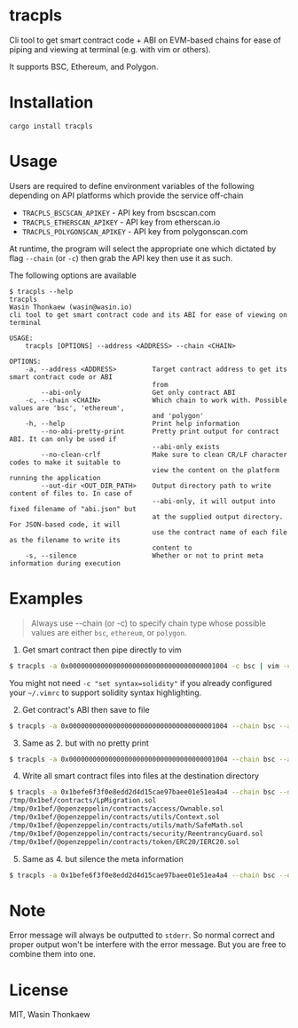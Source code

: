# tracpls
Cli tool to get smart contract code + ABI on EVM-based chains for ease of piping and viewing at terminal (e.g. with vim or others).

It supports BSC, Ethereum, and Polygon.

# Installation

```
cargo install tracpls
```

# Usage

Users are required to define environment variables of the following depending on
API platforms which provide the service off-chain

* `TRACPLS_BSCSCAN_APIKEY` - API key from bscscan.com
* `TRACPLS_ETHERSCAN_APIKEY` - API key from etherscan.io
* `TRACPLS_POLYGONSCAN_APIKEY` - API key from polygonscan.com

At runtime, the program will select the appropriate one which dictated by flag
`--chain` (or `-c`) then grab the API key then use it as such.

The following options are available

```
$ tracpls --help
tracpls 
Wasin Thonkaew (wasin@wasin.io)
cli tool to get smart contract code and its ABI for ease of viewing on terminal

USAGE:
    tracpls [OPTIONS] --address <ADDRESS> --chain <CHAIN>

OPTIONS:
    -a, --address <ADDRESS>         Target contract address to get its smart contract code or ABI
                                    from
        --abi-only                  Get only contract ABI
    -c, --chain <CHAIN>             Which chain to work with. Possible values are 'bsc', 'ethereum',
                                    and 'polygon'
    -h, --help                      Print help information
        --no-abi-pretty-print       Pretty print output for contract ABI. It can only be used if
                                    --abi-only exists
        --no-clean-crlf             Make sure to clean CR/LF character codes to make it suitable to
                                    view the content on the platform running the application
        --out-dir <OUT_DIR_PATH>    Output directory path to write content of files to. In case of
                                    --abi-only, it will output into fixed filename of "abi.json" but
                                    at the supplied output directory. For JSON-based code, it will
                                    use the contract name of each file as the filename to write its
                                    content to
    -s, --silence                   Whether or not to print meta information during execution
```

# Examples


> Always use --chain (or -c) to specify chain type whose possible values are either `bsc`, `ethereum`, or `polygon`.

1. Get smart contract then pipe directly to vim

```bash
$ tracpls -a 0x0000000000000000000000000000000000001004 -c bsc | vim -c "set syntax=solidity" -
```

You might not need `-c "set syntax=solidity"` if you already configured your
`~/.vimrc` to support solidity syntax highlighting.

2. Get contract's ABI then save to file

```bash
$ tracpls -a 0x0000000000000000000000000000000000001004 --chain bsc --abi-only > abi.json
```

3. Same as 2. but with no pretty print

```bash
$ tracpls -a 0x0000000000000000000000000000000000001004 --chain bsc --abi-only --no-abi-pretty-print > abi.json
```

4. Write all smart contract files into files at the destination directory

```bash
$ tracpls -a 0x1befe6f3f0e8edd2d4d15cae97baee01e51ea4a4 --chain bsc --out-dir /tmp/0x1bef
/tmp/0x1bef/contracts/LpMigration.sol
/tmp/0x1bef/@openzeppelin/contracts/access/Ownable.sol
/tmp/0x1bef/@openzeppelin/contracts/utils/Context.sol
/tmp/0x1bef/@openzeppelin/contracts/utils/math/SafeMath.sol
/tmp/0x1bef/@openzeppelin/contracts/security/ReentrancyGuard.sol
/tmp/0x1bef/@openzeppelin/contracts/token/ERC20/IERC20.sol
```

5. Same as 4. but silence the meta information

```bash
$ tracpls -a 0x1befe6f3f0e8edd2d4d15cae97baee01e51ea4a4 --chain bsc --out-dir /tmp/0x1bef -s
```

# Note

Error message will always be outputted to `stderr`. So normal correct and proper
output won't be interfere with the error message. But you are free to combine
them into one.

# License
MIT, Wasin Thonkaew
